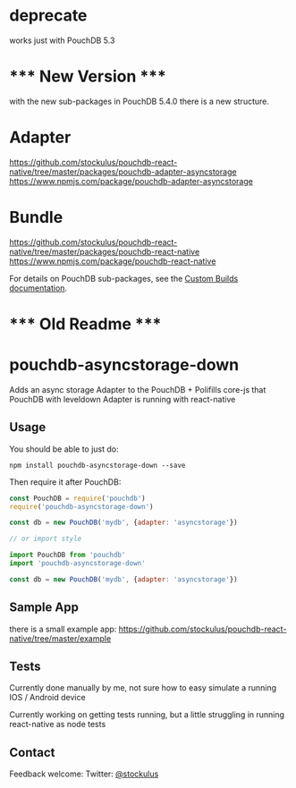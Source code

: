 deprecate
====
works just with PouchDB 5.3


*** New Version ***
======

with the new sub-packages in PouchDB 5.4.0 there is a new structure.

Adapter
====
https://github.com/stockulus/pouchdb-react-native/tree/master/packages/pouchdb-adapter-asyncstorage
https://www.npmjs.com/package/pouchdb-adapter-asyncstorage

Bundle
====

https://github.com/stockulus/pouchdb-react-native/tree/master/packages/pouchdb-react-native
https://www.npmjs.com/package/pouchdb-react-native

For details on PouchDB sub-packages, see the [Custom Builds documentation](http://pouchdb.com/custom.html).

*** Old Readme ***
======

pouchdb-asyncstorage-down
====

Adds an async storage Adapter to the PouchDB + Polifills core-js that PouchDB with leveldown Adapter is running with react-native

Usage
---

You should be able to just do:

    npm install pouchdb-asyncstorage-down --save

Then require it after PouchDB:

```js
const PouchDB = require('pouchdb')
require('pouchdb-asyncstorage-down')

const db = new PouchDB('mydb', {adapter: 'asyncstorage'})

// or import style

import PouchDB from 'pouchdb'
import 'pouchdb-asyncstorage-down'

const db = new PouchDB('mydb', {adapter: 'asyncstorage'})
```

Sample App
---
there is a small example app:
https://github.com/stockulus/pouchdb-react-native/tree/master/example

Tests
---
Currently done manually by me, not sure how to easy simulate a running IOS / Android device

Currently working on getting tests running, but a little struggling in running react-native as node tests

Contact
---
Feedback welcome:
Twitter: [@stockulus](https://twitter.com/stockulus)
